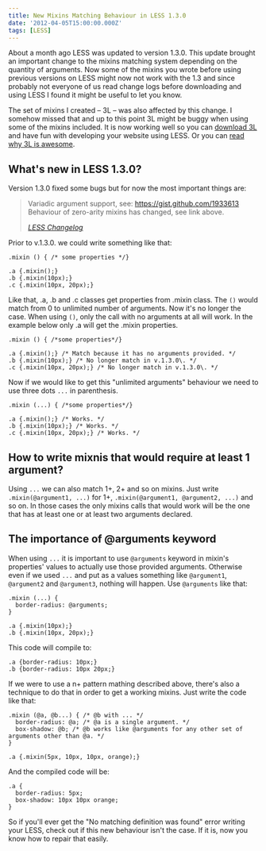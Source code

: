 ```yaml
---
title: New Mixins Matching Behaviour in LESS 1.3.0
date: '2012-04-05T15:00:00.000Z'
tags: [LESS]
---
```


About a month ago LESS was updated to version 1.3.0. This update brought an important change to the mixins matching system depending on the quantity of arguments. Now some of the mixins you wrote before using previous versions on LESS might now not work with the 1.3 and since probably not everyone of us read change logs before downloading and using LESS I found it might be useful to let you know.

The set of mixins I created – 3L – was also affected by this change. I somehow missed that and up to this point 3L might be buggy when using some of the mixins included. It is now working well so you can [download 3L](http://mateuszkocz.github.com/3l/) and have fun with developing your website using LESS. Or you can [read why 3L is awesome](/blog/3l-the-grat-collection-of-mixins-for-less-introduction/).

## What's new in LESS 1.3.0?

Version 1.3.0 fixed some bugs but for now the most important things are:

> Variadic argument support, see: https://gist.github.com/1933613  
> Behaviour of zero-arity mixins has changed, see link above.
> 
> <cite>[LESS Changelog](https://github.com/cloudhead/less.js/blob/master/CHANGELOG)</cite>

Prior to v.1.3.0. we could write something like that:

```less
.mixin () { /* some properties */}

.a {.mixin();}
.b {.mixin(10px);}
.c {.mixin(10px, 20px);}
```

Like that, .a, .b and .c classes get properties from .mixin class. The `()` would match from 0 to unlimited number of arguments. Now it's no longer the case. When using `()`, only the call with no arguments at all will work. In the example below only .a will get the .mixin properties.

```less
.mixin () { /*some properties*/}

.a {.mixin();} /* Match because it has no arguments provided. */
.b {.mixin(10px);} /* No longer match in v.1.3.0\. */
.c {.mixin(10px, 20px);} /* No longer match in v.1.3.0\. */
```

Now if we would like to get this "unlimited arguments" behaviour we need to use three dots `...` in parenthesis.

```less
.mixin (...) { /*some properties*/}

.a {.mixin();} /* Works. */
.b {.mixin(10px);} /* Works. */
.c {.mixin(10px, 20px);} /* Works. */
```

## How to write mixnis that would require at least 1 argument?

Using `...` we can also match 1+, 2+ and so on mixins. Just write `.mixin(@argument1, ...)` for 1+, `.mixin(@argument1, @argument2, ...)` and so on. In those cases the only mixins calls that would work will be the one that has at least one or at least two arguments declared.

## The importance of @arguments keyword

When using `...` it is important to use `@arguments` keyword in mixin's properties' values to actually use those provided arguments. Otherwise even if we used `...` and put as a values something like `@argument1`, `@argument2` and `@argument3`, nothing will happen. Use `@arguments` like that:

```less
.mixin (...) {
  border-radius: @arguments;
}

.a {.mixin(10px);}
.b {.mixin(10px, 20px);}
```

This code will compile to:

```less
.a {border-radius: 10px;}
.b {border-radius: 10px 20px;}
```

If we were to use a n+ pattern mathing described above, there's also a technique to do that in order to get a working mixins. Just write the code like that:

```less
.mixin (@a, @b...) { /* @b with ... */
  border-radius: @a; /* @a is a single argument. */
  box-shadow: @b; /* @b works like @arguments for any other set of arguments other than @a. */
}

.a {.mixin(5px, 10px, 10px, orange);}
```

And the compiled code will be:

```less
.a {
  border-radius: 5px;
  box-shadow: 10px 10px orange;
}
```

So if you'll ever get the "No matching definition was found" error writing your LESS, check out if this new behaviour isn't the case. If it is, now you know how to repair that easily.
